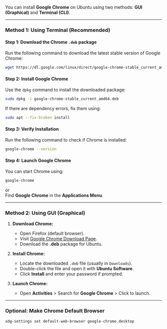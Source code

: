 You can install **Google Chrome** on Ubuntu using two methods: **GUI (Graphical)** and **Terminal (CLI)**.  

---

### **Method 1: Using Terminal (Recommended)**
#### **Step 1: Download the Chrome `.deb` package**
Run the following command to download the latest stable version of Google Chrome:

```bash
wget https://dl.google.com/linux/direct/google-chrome-stable_current_amd64.deb
```

#### **Step 2: Install Google Chrome**
Use the `dpkg` command to install the downloaded package:

```bash
sudo dpkg -i google-chrome-stable_current_amd64.deb
```

If there are dependency errors, fix them using:

```bash
sudo apt --fix-broken install
```

#### **Step 3: Verify Installation**
Run the following command to check if Chrome is installed:

```bash
google-chrome --version
```

#### **Step 4: Launch Google Chrome**
You can start Chrome using:

```bash
google-chrome
```
or  
Find **Google Chrome** in the **Applications Menu**.

---

### **Method 2: Using GUI (Graphical)**
1. **Download Chrome:**  
   - Open Firefox (default browser).  
   - Visit [Google Chrome Download Page](https://www.google.com/chrome/).  
   - Download the **.deb** package for Ubuntu.  

2. **Install Chrome:**  
   - Locate the downloaded `.deb` file (usually in `Downloads`).  
   - Double-click the file and open it with **Ubuntu Software**.  
   - Click **Install** and enter your password if prompted.  

3. **Launch Chrome:**  
   - Open **Activities** > Search for **Google Chrome** > Click to launch.  

---

### **Optional: Make Chrome Default Browser**
```bash
xdg-settings set default-web-browser google-chrome.desktop
```
